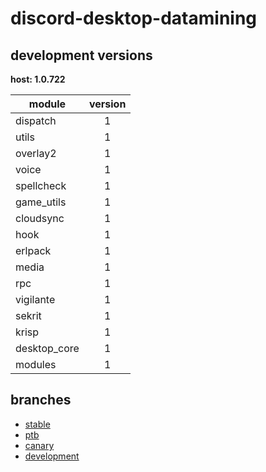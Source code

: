 # discord-desktop-datamining

## development versions

**host: 1.0.722**

| module | version |
| ------ | :-----: |
| dispatch | 1 |
| utils | 1 |
| overlay2 | 1 |
| voice | 1 |
| spellcheck | 1 |
| game_utils | 1 |
| cloudsync | 1 |
| hook | 1 |
| erlpack | 1 |
| media | 1 |
| rpc | 1 |
| vigilante | 1 |
| sekrit | 1 |
| krisp | 1 |
| desktop_core | 1 |
| modules | 1 |

## branches

- [stable](https://github.com/OpenAsar/discord-desktop-datamining/tree/stable)
- [ptb](https://github.com/OpenAsar/discord-desktop-datamining/tree/ptb)
- [canary](https://github.com/OpenAsar/discord-desktop-datamining/tree/canary)
- [development](https://github.com/OpenAsar/discord-desktop-datamining/tree/development)